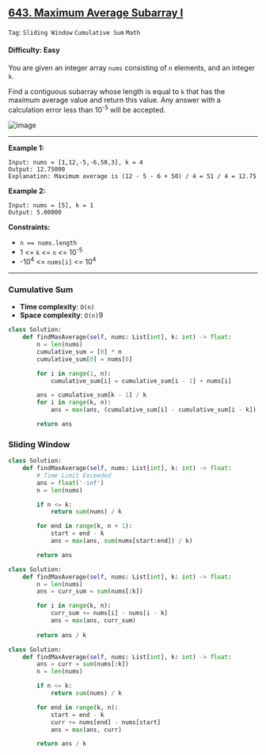 ## [643. Maximum Average Subarray I](https://leetcode.com/problems/maximum-average-subarray-i)

```Tag```: ```Sliding Window``` ```Cumulative Sum``` ```Math```

#### Difficulty: Easy

You are given an integer array ```nums``` consisting of ```n``` elements, and an integer ```k```.

Find a contiguous subarray whose length is equal to ```k``` that has the maximum average value and return this value. Any answer with a calculation error less than 10<sup>-5</sup> will be accepted.

![image](https://github.com/quananhle/Python/assets/35042430/75b38bba-1534-4ecf-885c-360ea8a21af0)

---

__Example 1:__
```
Input: nums = [1,12,-5,-6,50,3], k = 4
Output: 12.75000
Explanation: Maximum average is (12 - 5 - 6 + 50) / 4 = 51 / 4 = 12.75
```

__Example 2:__
```
Input: nums = [5], k = 1
Output: 5.00000
```

__Constraints:__

- ```n == nums.length```
- 1 <= ```k``` <= ```n``` <= 10<sup>-5</sup>
- -10<sup>4</sup> <= ```nums[i]``` <= 10<sup>4</sup>

---

### Cumulative Sum

- __Time complexity__: ```O(n)```
- __Space complexity__: ```O(n)```9

```Python
class Solution:
    def findMaxAverage(self, nums: List[int], k: int) -> float:
        n = len(nums)
        cumulative_sum = [0] * n
        cumulative_sum[0] = nums[0]

        for i in range(1, n):
            cumulative_sum[i] = cumulative_sum[i - 1] + nums[i]

        ans = cumulative_sum[k - 1] / k
        for i in range(k, n):
            ans = max(ans, (cumulative_sum[i] - cumulative_sum[i - k]) / k)

        return ans
```

### Sliding Window

```Python
class Solution:
    def findMaxAverage(self, nums: List[int], k: int) -> float:
        # Time Limit Exceeded
        ans = float('-inf')
        n = len(nums)

        if n <= k:
            return sum(nums) / k

        for end in range(k, n + 1):
            start = end - k
            ans = max(ans, sum(nums[start:end]) / k)

        return ans
```

```Python
class Solution:
    def findMaxAverage(self, nums: List[int], k: int) -> float:
        n = len(nums)
        ans = curr_sum = sum(nums[:k])

        for i in range(k, n):
            curr_sum += nums[i] - nums[i - k]
            ans = max(ans, curr_sum)
        
        return ans / k
```

```Python
class Solution:
    def findMaxAverage(self, nums: List[int], k: int) -> float:
        ans = curr = sum(nums[:k])
        n = len(nums)

        if n <= k:
            return sum(nums) / k

        for end in range(k, n):
            start = end - k
            curr += nums[end] - nums[start]
            ans = max(ans, curr)

        return ans / k
```
